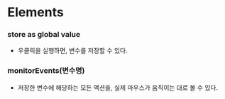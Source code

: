 # Elements



### store as global value

- 우클릭을 실행하면, 변수를 저장할 수 있다. 

### monitorEvents(변수명)

- 저장한 변수에 해당하는 모든 액션을, 실제 마우스가 움직이는 대로 볼 수 있다. 



